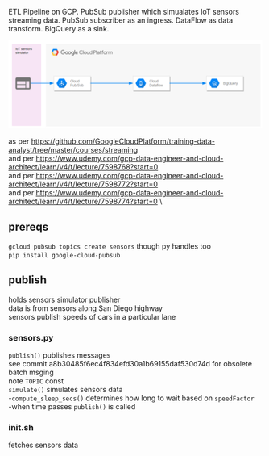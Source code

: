 ETL Pipeline on GCP. PubSub publisher which simualates IoT sensors streaming data. PubSub subscriber as an ingress. DataFlow as data transform. BigQuery as a sink.

![Screenshot](1.png)

as per https://github.com/GoogleCloudPlatform/training-data-analyst/tree/master/courses/streaming \
and per https://www.udemy.com/gcp-data-engineer-and-cloud-architect/learn/v4/t/lecture/7598768?start=0 \
and per https://www.udemy.com/gcp-data-engineer-and-cloud-architect/learn/v4/t/lecture/7598772?start=0 \
and per https://www.udemy.com/gcp-data-engineer-and-cloud-architect/learn/v4/t/lecture/7598774?start=0 \

## prereqs
`gcloud pubsub topics create sensors` though py handles too \
`pip install google-cloud-pubsub`

## publish
holds sensors simulator publisher \
data is from sensors along San Diego highway \
sensors publish speeds of cars in a particular lane

### sensors.py
`publish()` publishes messages \
see commit a8b30485f6ec4f834efd30a1b69155daf530d74d for obsolete batch msging \
note `TOPIC` const \
`simulate()` simulates sensors data \
-`compute_sleep_secs()` determines how long to wait based on  `speedFactor` \
-when time passes `publish()` is called

### init.sh
fetches sensors data
